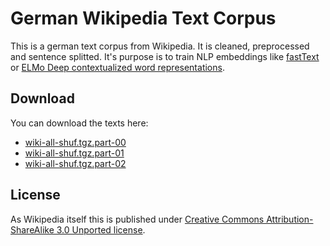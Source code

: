 # German Wikipedia Text Corpus
This is a german text corpus from Wikipedia. It is cleaned, preprocessed and sentence splitted. It's purpose is to train NLP embeddings like [fastText](https://fasttext.cc/) or [ELMo Deep contextualized word representations](https://allennlp.org/elmo).

## Download
You can download the texts here: 
- [wiki-all-shuf.tgz.part-00](https://github.com/t-systems-on-site-services-gmbh/german-wikipedia-text-corpus/releases/download/files_2/wiki-all-shuf.tgz.part-00)
- [wiki-all-shuf.tgz.part-01](https://github.com/t-systems-on-site-services-gmbh/german-wikipedia-text-corpus/releases/download/files_2/wiki-all-shuf.tgz.part-01)
- [wiki-all-shuf.tgz.part-02](https://github.com/t-systems-on-site-services-gmbh/german-wikipedia-text-corpus/releases/download/files_2/wiki-all-shuf.tgz.part-02)

## License
As Wikipedia itself this is published under [Creative Commons Attribution-ShareAlike 3.0 Unported license](https://de.wikipedia.org/wiki/Wikipedia:Lizenzbestimmungen_Creative_Commons_Attribution-ShareAlike_3.0_Unported). 
